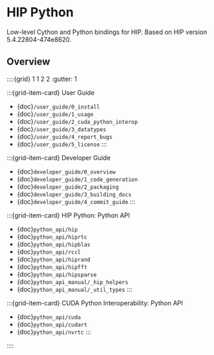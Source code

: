 # HIP Python

Low-level Cython and Python bindings for HIP.
Based on HIP version 5.4.22804-474e8620.

## Overview

::::{grid} 1 1 2 2
:gutter: 1

:::{grid-item-card} User Guide
- {doc}`/user_guide/0_install`
- {doc}`/user_guide/1_usage`
- {doc}`/user_guide/2_cuda_python_interop`
- {doc}`/user_guide/3_datatypes`
- {doc}`/user_guide/4_report_bugs`
- {doc}`/user_guide/5_license`
:::

:::{grid-item-card} Developer Guide
- {doc}`developer_guide/0_overview`
- {doc}`developer_guide/1_code_generation`
- {doc}`developer_guide/2_packaging`
- {doc}`developer_guide/3_building_docs`
- {doc}`developer_guide/4_commit_guide`
:::

:::{grid-item-card} HIP Python: Python API
- {doc}`python_api/hip`
- {doc}`python_api/hiprtc`
- {doc}`python_api/hipblas`
- {doc}`python_api/rccl`
- {doc}`python_api/hiprand`
- {doc}`python_api/hipfft`
- {doc}`python_api/hipsparse`
- {doc}`python_api_manual/_hip_helpers`
- {doc}`python_api_manual/_util_types`
:::

:::{grid-item-card} CUDA Python Interoperability: Python API
- {doc}`python_api/cuda`
- {doc}`python_api/cudart`
- {doc}`python_api/nvrtc`
:::

::::
